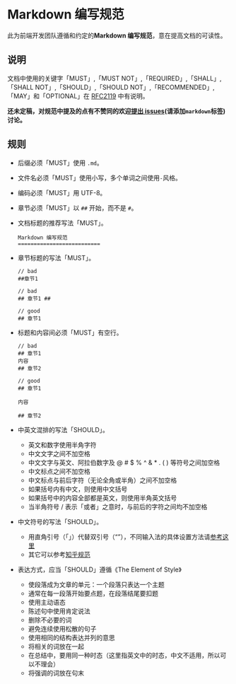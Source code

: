 Markdown 编写规范
==========================

此为前端开发团队遵循和约定的**Markdown 编写规范**，意在提高文档的可读性。

## 说明

文档中使用的关键字「MUST」,「MUST NOT」,「REQUIRED」,「SHALL」,「SHALL
NOT」,「SHOULD」,「SHOULD NOT」,「RECOMMENDED」,「MAY」和「OPTIONAL」在 [RFC2119](http://oss.org.cn/man/develop/rfc/RFC2119.txt) 中有说明。

**还未定稿，对规范中提及的点有不赞同的欢迎[提出 issues](https://github.com/fex-team/styleguide/issues/new)(请添加`markdown`标签)讨论。**

## 规则

* 后缀必须「MUST」使用 `.md`。
* 文件名必须「MUST」使用小写，多个单词之间使用`-`风格。
* 编码必须「MUST」用 UTF-8。
* 章节必须「MUST」以 `##` 开始，而不是 `#`。
* 文档标题的推荐写法「MUST」。

    ```
    Markdown 编写规范
    ==========================
    ```

* 章节标题的写法「MUST」。

    ```
    // bad
    ##章节1

    // bad
    ## 章节1 ##

    // good
    ## 章节1
    ```

* 标题和内容间必须「MUST」有空行。

    ```
    // bad
    ## 章节1
    内容
    ## 章节2

    // good
    ## 章节1

    内容

    ## 章节2
    ```

* 中英文混排的写法「SHOULD」。
    - 英文和数字使用半角字符
    - 中文文字之间不加空格
    - 中文文字与英文、阿拉伯数字及 @ # $ % ^ & * . ( ) 等符号之间加空格
    - 中文标点之间不加空格
    - 中文标点与前后字符（无论全角或半角）之间不加空格
    - 如果括号内有中文，则使用中文括号
    - 如果括号中的内容全部都是英文，则使用半角英文括号 
    - 当半角符号 / 表示「或者」之意时，与前后的字符之间均不加空格

* 中文符号的写法「SHOULD」。
    - 用直角引号（「」）代替双引号（“”），不同输入法的具体设置方法请[参考这里](http://www.zhihu.com/question/19755746)
    - 其它可以参考[知乎规范](http://www.zhihu.com/question/20414919)

* 表达方式，应当「SHOULD」遵循《The Element of Style》
    * 使段落成为文章的单元：一个段落只表达一个主题
    * 通常在每一段落开始要点题，在段落结尾要扣题
    * 使用主动语态
    * 陈述句中使用肯定说法
    * 删除不必要的词
    * 避免连续使用松散的句子
    * 使用相同的结构表达并列的意思
    * 将相关的词放在一起
    * 在总结中，要用同一种时态（这里指英文中的时态，中文不适用，所以可以不理会）
    * 将强调的词放在句末

